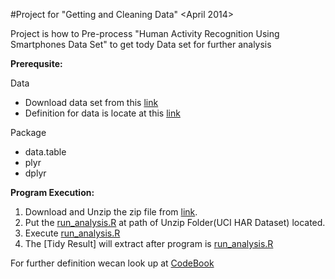 #Project for "Getting and Cleaning Data" <April 2014>


Project is how to Pre-process  "Human Activity Recognition Using Smartphones Data Set" to get tody Data set for further analysis

**Prerequsite:**

Data
- Download data set from this [link](https://d396qusza40orc.cloudfront.net/getdata%2Fprojectfiles%2FUCI%20HAR%20Dataset.zip) 
- Definition for data is locate at this [link](http://archive.ics.uci.edu/ml/datasets/Human+Activity+Recognition+Using+Smartphones)

Package 
  - data.table
  - plyr
  - dplyr

**Program Execution:**

1. Download and Unzip the zip file from [link](https://d396qusza40orc.cloudfront.net/getdata%2Fprojectfiles%2FUCI%20HAR%20Dataset.zip).
2. Put the [run_analysis.R](run_analysis.R) at path of Unzip Folder(UCI HAR Dataset) located.
3. Execute [run_analysis.R](run_analysis.R)
4. The [Tidy Result] will extract after program is [run_analysis.R](run_analysis.R)

For further definition wecan look up at [CodeBook](CodeBook.md)
